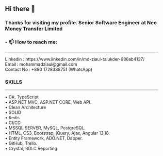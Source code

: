## Hi there 👋

### Thanks for visiting my profile. Senior Software Engineer at Nec Money Transfer Limited

### - 📫 How to reach me:
<hr>
Linkedin   : https://www.linkedin.com/in/md-ziaul-talukder-686ab4137/ </br>
Email      : mohammadziaul@gmail.com </br>
Contact No : +880 1728388751 (WhatsApp)

### SKILLS
<hr>
• C#, TypeScript </br>
• ASP.NET MVC, ASP.NET CORE, Web API. </br>
• Clean Architecture </br>
• SOLID </br>
• Redis </br>
• CI/CD </br>
• MSSQL SERVER, MySQL, PostgreSQL. </br>
• HTML, CS3, Bootstrap, jQuery, Ajax, Angular 13,18. </br>
• Entity Framework, ADO.NET, Dapper. </br>
• GitHub, Trello. </br>
• Crystal, RDLC Reporting. </br>

<!--
**ziaultalukder/ziaultalukder** is a ✨ _special_ ✨ repository because its `README.md` (this file) appears on your GitHub profile.

Here are some ideas to get you started:

- 🔭 I’m currently working on ...
- 🌱 I’m currently learning ...
- 👯 I’m looking to collaborate on ...
- 🤔 I’m looking for help with ...
- 💬 Ask me about ...
- 📫 How to reach me: ...
- 😄 Pronouns: ...
- ⚡ Fun fact: ...
-->
